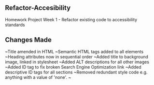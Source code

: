 ## Refactor-Accesibility
Homework Project Week 1 - Refactor existing code to accessibility standards

## Changes Made
~Title amended in HTML
~Semantic HTML tags added to all elements
~Heading attributes now in sequential order
~Added title to background image, linked in stylesheet
~Added ALT descriptions for all other images
~Added ID tag to fix broken Search Engine Optimization link
~Added descriptive ID tags for all sections
~Removed redundant style code e.g. anything with a value of 'none'. 
~
